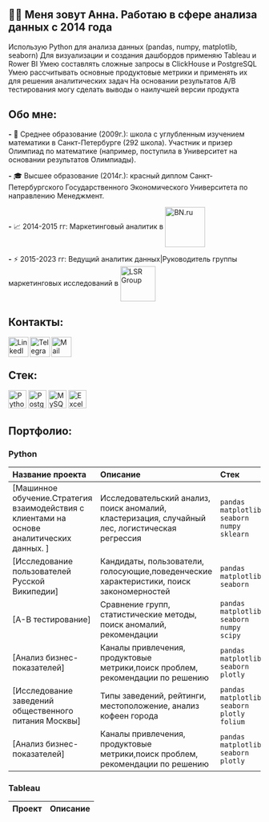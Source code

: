 ## 👋🏻 Меня зовут Анна. Работаю в сфере анализа данных с 2014 года

Использую Python для анализа данных (pandas, numpy, matplotlib, seaborn)
Для визуализации и создания дашбордов применяю Tableau и Rower BI
Умею составлять сложные запросы в ClickHouse и PostgreSQL
Умею рассчитывать основные продуктовые метрики и применять их для решения аналитических задач
На основании результатов A/B тестирования могу сделать выводы о наилучшей версии продукта


## Обо мне:

**-** 🌱 Среднее образование (2009г.): школа с углубленным изучением математики в Санкт-Петербурге (292 школа). Участник и призер Олимпиад по математике (например, поступила в Университет на основании результатов Олимпиады). 

**-** 🎓 Высшее образование (2014г.): красный диплом Санкт-Петербургского Государственного Экономического Университета по направлению Менеджмент. 

**-** 📈 2014-2015 гг: Маркетинговый аналитик в 
[<img align="center" alt="BN.ru" width="80px" src="https://www.urbanawards.ru/storage/partners/upload/92d9e41a9eab214d5dd6546929f8ec0b.png" />](https://www.bn.ru/)

**-** :zap: 2015-2023 гг: Ведущий аналитик данных|Руководитель группы маркетинговых исследований в [<img align="center" alt="LSR Group" width="70px" src="https://exposfera.spb.ru/files/21_vistavka/lsrlogo.jpg" />](https://www.lsrgroup.ru/)


## Контакты:
[<img align="left" alt="LinkedIn" width="40px" src="https://img.icons8.com/color/48/000000/linkedin-2--v1.png" />](https://www.linkedin.com/in/добавить/)
[<img align="left" alt="Telegram" width="40px" src="https://img.icons8.com/fluency/48/000000/telegram-app.png" />](https://t.me/bachurina_anna)
[<img align="left" alt="Mail" width="40px" src="https://papik.pro/uploads/posts/2022-01/1643628397_1-papik-pro-p-pochta-logotip-1.png" />](mailto:anita0910@mail.ru)
<br/>
<br/>

## Стек:

<p align="left">
<a href="https://www.python.org/" target="_blank" rel="noreferrer"><img src="https://raw.githubusercontent.com/danielcranney/readme-generator/main/public/icons/skills/python-colored.svg" width="36" height="36" alt="Python" /></a>
<a href="https://www.postgresql.org/" target="_blank" rel="noreferrer"><img src="https://raw.githubusercontent.com/danielcranney/readme-generator/main/public/icons/skills/postgresql-colored.svg" width="36" height="36" alt="PostgreSQL" /></a>
<a href="https://www.mysql.com/" target="_blank" rel="noreferrer"><img src="https://raw.githubusercontent.com/danielcranney/readme-generator/main/public/icons/skills/mysql-colored.svg" width="36" height="36" alt="MySQL" /></a>
<a href="https://assets.grandandtoy.com/graphics/1500x1500/c91/46/914674B7-97C2-498E-AD3A-08E4823467CB.jpg" target="_blank" rel="noreferrer"><img src="https://assets.grandandtoy.com/graphics/1500x1500/c91/46/914674B7-97C2-498E-AD3A-08E4823467CB.jpg" width="36" height="36" alt="Excel" /></a>  
</p>


## Портфолио:

### Python

| Название проекта      | Описание                       | Стек                       |
| :-------------------- | :----------------------------- |:---------------------------|
|[Машинное обучение.Стратегия взаимодействия с клиентами на основе аналитических данных. ]|Исследовательский анализ, поиск аномалий, кластеризация, случайный лес, логистическая регрессия|`pandas` `matplotlib` `seaborn` `numpy` `sklearn`|
|[Исследование пользователей Русской Википедии]|Кандидаты, пользователи, голосующие,поведенческие характеристики, поиск закономерностей |`pandas` `matplotlib` `seaborn` |
|[А-В тестирование]|Сравнение групп, статистические методы, поиск аномалий, рекомендации|`pandas` `matplotlib` `seaborn` `numpy` `scipy`|
|[Анализ бизнес-показателей]|Каналы привлечения, продуктовые метрики,поиск проблем, рекомендации по решению|`pandas` `matplotlib` `seaborn` `plotly`|
| [Исследование заведений общественного питания Москвы] | Типы заведений, рейтинги, местоположение, анализ кофеен города | `pandas` `matplotlib` `seaborn` `plotly` `folium`|
|[Анализ бизнес-показателей]|Каналы привлечения, продуктовые метрики,поиск проблем, рекомендации по решению|`pandas` `matplotlib` `seaborn` `plotly`|


### Tableau

| Проект                                     | Описание                            | 
| ----------------------------------------- | ---------------------------------------- | 
